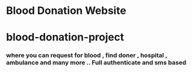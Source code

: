 # Blood Donation Website
# blood-donation-project
### where you can request for blood , find doner , hospital , ambulance and many more .. Full authenticate and sms based 
